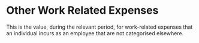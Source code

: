 # Other Work Related Expenses
This is the value, during the relevant period, for work-related expenses that an individual incurs as an employee that are not categorised elsewhere.
